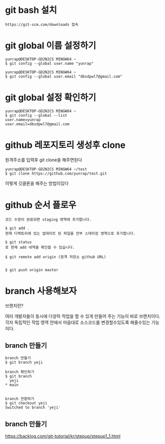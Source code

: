 # git bash 설치

```
https://git-scm.com/downloads 접속
```



# git global 이름 설정하기

```console
yunrap@DESKTOP-GD2N2CS MINGW64 ~
$ git config --global user.name "yunrap"

yunrap@DESKTOP-GD2N2CS MINGW64 ~
$ git config --global user.email "dbsdpwl7@gmail.com"

```

# git global 설정 확인하기

```console
yunrap@DESKTOP-GD2N2CS MINGW64 ~
$ git config --global --list
user.name=yunrap
user.email=dbsdpwl7@gmail.com

```

# github 레포지토리 생성후 clone

원격주소를 입력후 git clone을 해주면된다

```
yunrap@DESKTOP-GD2N2CS MINGW64 ~/test
$ git clone https://github.com/yunrap/test.git
```

이렇게 깃클론을 해주는 방법이있다


# github 순서 플로우

```
코드 수정이 완료되면 staging 영역에 추가합니다.

$ git add .
현재 디렉토리에 있는 업데이트 된 파일을 전부 스테이징 영역으로 추가합니다.

$ git status
로 현재 add 내역을 확인할 수 있습니다.

$ git remote add origin (원격 저장소 github URL)


$ git push origin master
```

# branch 사용해보자

브랜치란?

여러 개발자들이 동시에 다양하 작업을 할 수 있게 만들어 주는 기능이 바로 브랜치이다.
각자 독립적인 작업 영역 안에서 마음대로 소스코드를 변경할수있도록 해줄수있는 기능이다.


## branch 만들기

```
branch 만들기
$ git branch yeji

branch 확인하기
$ git branch
  yeji
* main


branch 전환하기
$ git checkout yeji
Switched to branch 'yeji'

```

## branch 만들기



https://backlog.com/git-tutorial/kr/stepup/stepup1_1.html



















